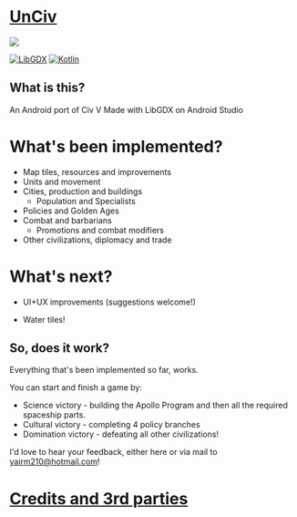 # [UnCiv](https://play.google.com/store/apps/details?id=com.unciv.app)

![](https://travis-ci.org/yairm210/UnCiv.svg?branch=master)

[![LibGDX](https://img.shields.io/badge/libgdx-1.9.9-red.svg)](https://libgdx.badlogicgames.com/)
[![Kotlin](https://img.shields.io/badge/kotlin-1.3.10-orange.svg)](http://kotlinlang.org/)

## What is this?

An Android port of Civ V
Made with LibGDX on Android Studio

# What's been implemented?

* Map tiles, resources and improvements
* Units and movement
* Cities, production and buildings
  * Population and Specialists
* Policies and Golden Ages
* Combat and barbarians
   * Promotions and combat modifiers
* Other civilizations, diplomacy and trade

# What's next?

* UI+UX improvements (suggestions welcome!)

* Water tiles!

## So, does it work?

Everything that's been implemented so far, works.

You can start and finish a game by:

* Science victory - building the Apollo Program and then all the required spaceship parts.
* Cultural victory - completing 4 policy branches
* Domination victory - defeating all other civilizations!

I'd love to hear your feedback, either here or via mail to yairm210@hotmail.com!

# [Credits and 3rd parties](Credits.md)
